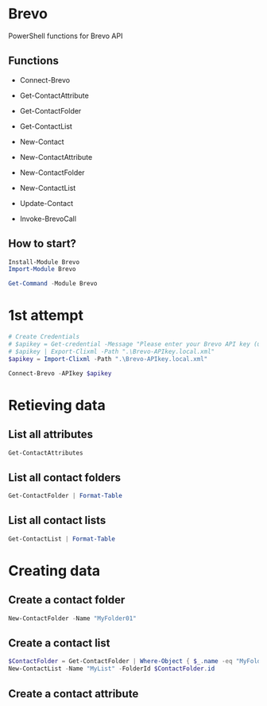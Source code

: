 # Brevo

PowerShell functions for Brevo API

## Functions
- Connect-Brevo
- Get-ContactAttribute
- Get-ContactFolder
- Get-ContactList
- New-Contact
- New-ContactAttribute
- New-ContactFolder
- New-ContactList
- Update-Contact

- Invoke-BrevoCall

## How to start?

```powershell
Install-Module Brevo
Import-Module Brevo

Get-Command -Module Brevo
```

# 1st attempt

```powershell
# Create Credentials
# $apikey = Get-credential -Message "Please enter your Brevo API key (username doesn't matter)"
# $apikey | Export-Clixml -Path ".\Brevo-APIkey.local.xml"
$apikey = Import-Clixml -Path ".\Brevo-APIkey.local.xml"

Connect-Brevo -APIkey $apikey
```

# Retieving data

## List all attributes
```powershell
Get-ContactAttributes
```

## List all contact folders
```powershell
Get-ContactFolder | Format-Table
```

## List all contact lists
```powershell
Get-ContactList | Format-Table
```

# Creating data

## Create a contact folder
```powershell
New-ContactFolder -Name "MyFolder01"
```



## Create a contact list
```powershell
$ContactFolder = Get-ContactFolder | Where-Object { $_.name -eq "MyFolder01" }
New-ContactList -Name "MyList" -FolderId $ContactFolder.id
```
## Create a contact attribute
```powershell

```